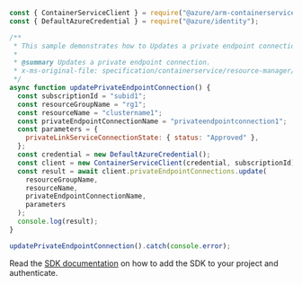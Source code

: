```javascript
const { ContainerServiceClient } = require("@azure/arm-containerservice");
const { DefaultAzureCredential } = require("@azure/identity");

/**
 * This sample demonstrates how to Updates a private endpoint connection.
 *
 * @summary Updates a private endpoint connection.
 * x-ms-original-file: specification/containerservice/resource-manager/Microsoft.ContainerService/stable/2022-02-01/examples/PrivateEndpointConnectionsUpdate.json
 */
async function updatePrivateEndpointConnection() {
  const subscriptionId = "subid1";
  const resourceGroupName = "rg1";
  const resourceName = "clustername1";
  const privateEndpointConnectionName = "privateendpointconnection1";
  const parameters = {
    privateLinkServiceConnectionState: { status: "Approved" },
  };
  const credential = new DefaultAzureCredential();
  const client = new ContainerServiceClient(credential, subscriptionId);
  const result = await client.privateEndpointConnections.update(
    resourceGroupName,
    resourceName,
    privateEndpointConnectionName,
    parameters
  );
  console.log(result);
}

updatePrivateEndpointConnection().catch(console.error);
```

Read the [SDK documentation](https://github.com/Azure/azure-sdk-for-js/blob/%40azure%2Farm-containerservice_15.2.0/sdk/containerservice/arm-containerservice/README.md) on how to add the SDK to your project and authenticate.
